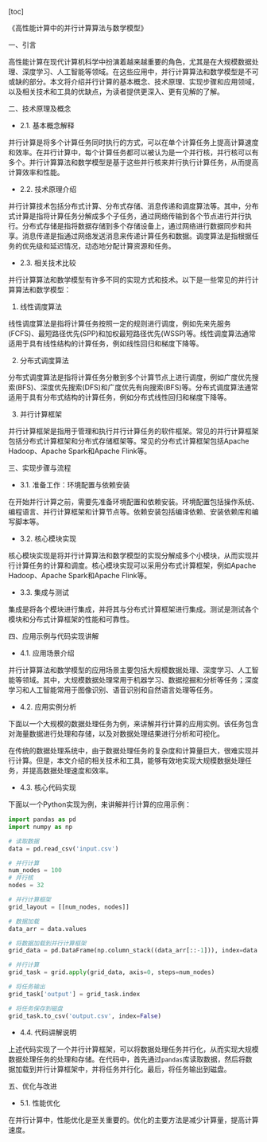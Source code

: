
[toc]                    
                
                
《高性能计算中的并行计算算法与数学模型》

一、引言

高性能计算在现代计算机科学中扮演着越来越重要的角色，尤其是在大规模数据处理、深度学习、人工智能等领域。在这些应用中，并行计算算法和数学模型是不可或缺的部分。本文将介绍并行计算的基本概念、技术原理、实现步骤和应用领域，以及相关技术和工具的优缺点，为读者提供更深入、更有见解的了解。

二、技术原理及概念

- 2.1. 基本概念解释

并行计算是将多个计算任务同时执行的方式，可以在单个计算任务上提高计算速度和效率。在并行计算中，每个计算任务都可以被认为是一个并行核，并行核可以有多个。并行计算算法和数学模型是基于这些并行核来并行执行计算任务，从而提高计算效率和性能。

- 2.2. 技术原理介绍

并行计算技术包括分布式计算、分布式存储、消息传递和调度算法等。其中，分布式计算是指将计算任务分解成多个子任务，通过网络传输到各个节点进行并行执行。分布式存储是指将数据存储到多个存储设备上，通过网络进行数据同步和共享。消息传递是指通过网络发送消息来传递计算任务和数据。调度算法是指根据任务的优先级和延迟情况，动态地分配计算资源和任务。

- 2.3. 相关技术比较

并行计算算法和数学模型有许多不同的实现方式和技术。以下是一些常见的并行计算算法和数学模型：

1. 线性调度算法

线性调度算法是指将计算任务按照一定的规则进行调度，例如先来先服务(FCFS)、最短路径优先(SPP)和加权最短路径优先(WSSP)等。线性调度算法通常适用于具有线性结构的计算任务，例如线性回归和梯度下降等。

2. 分布式调度算法

分布式调度算法是指将计算任务分散到多个计算节点上进行调度，例如广度优先搜索(BFS)、深度优先搜索(DFS)和广度优先有向搜索(BFS)等。分布式调度算法通常适用于具有分布式结构的计算任务，例如分布式线性回归和梯度下降等。

3. 并行计算框架

并行计算框架是指用于管理和执行并行计算任务的软件框架。常见的并行计算框架包括分布式计算框架和分布式存储框架等。常见的分布式计算框架包括Apache Hadoop、Apache Spark和Apache Flink等。

三、实现步骤与流程

- 3.1. 准备工作：环境配置与依赖安装

在开始并行计算之前，需要先准备环境配置和依赖安装。环境配置包括操作系统、编程语言、并行计算框架和计算节点等。依赖安装包括编译依赖、安装依赖库和编写脚本等。

- 3.2. 核心模块实现

核心模块实现是将并行计算算法和数学模型的实现分解成多个小模块，从而实现并行计算任务的计算和调度。核心模块实现可以采用分布式计算框架，例如Apache Hadoop、Apache Spark和Apache Flink等。

- 3.3. 集成与测试

集成是将各个模块进行集成，并将其与分布式计算框架进行集成。测试是测试各个模块和分布式计算框架的性能和可靠性。

四、应用示例与代码实现讲解

- 4.1. 应用场景介绍

并行计算算法和数学模型的应用场景主要包括大规模数据处理、深度学习、人工智能等领域。其中，大规模数据处理常用于机器学习、数据挖掘和分析等任务；深度学习和人工智能常用于图像识别、语音识别和自然语言处理等任务。

- 4.2. 应用实例分析

下面以一个大规模的数据处理任务为例，来讲解并行计算的应用实例。该任务包含对海量数据进行处理和存储，以及对数据处理结果进行分析和可视化。

在传统的数据处理系统中，由于数据处理任务的复杂度和计算量巨大，很难实现并行计算。但是，本文介绍的相关技术和工具，能够有效地实现大规模数据处理任务，并提高数据处理速度和效率。

- 4.3. 核心代码实现

下面以一个Python实现为例，来讲解并行计算的应用示例：

```python
import pandas as pd
import numpy as np

# 读取数据
data = pd.read_csv('input.csv')

# 并行计算
num_nodes = 100
# 并行核
nodes = 32

# 并行计算框架
grid_layout = [[num_nodes, nodes]]

# 数据加载
data_arr = data.values

# 将数据加载到并行计算框架
grid_data = pd.DataFrame(np.column_stack((data_arr[::-1])), index=data.index, columns=np.arange(data.shape[0]))

# 并行计算
grid_task = grid.apply(grid_data, axis=0, steps=num_nodes)

# 将任务输出
grid_task['output'] = grid_task.index

# 将任务保存到磁盘
grid_task.to_csv('output.csv', index=False)
```

- 4.4. 代码讲解说明

上述代码实现了一个并行计算框架，可以将数据处理任务并行化，从而实现大规模数据处理任务的处理和存储。在代码中，首先通过`pandas`库读取数据，然后将数据加载到并行计算框架中，并将任务并行化。最后，将任务输出到磁盘。

五、优化与改进

- 5.1. 性能优化

在并行计算中，性能优化是至关重要的。优化的主要方法是减少计算量，提高计算速度。

